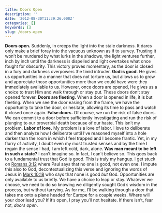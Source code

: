 ```yaml
---
title: Doors Open
description: ''
date: '2012-08-30T11:39:26.000Z'
categories: []
keywords: []
slug: /doors-open
---
```

**Doors open.** Suddenly, in creeps the light into the stale darkness. It dares only make a brief foray into the vacuous unknown as if to survey. Trusting it won’t be murdered by what lurks in the shadows, the light ventures further, inch by inch until the darkness is dispelled and light overtakes what once fought for obscurity. This victory proves momentary, as the door is closed in a fury and darkness overpowers the timid intruder.
**God is good.** He gives us opportunities in a manner that does not torture us, but allows us to grow and appreciate those opportunities more than we could have were they immediately available to us. However, once doors are opened, He gives us a choice to trust Him and walk through or stay put. These doors don’t stay opened forever.
**Doors are fleeting.** When a door is opened in life, it is but fleeting. When we see the door easing from the frame, we have the opportunity to take the door, or hesitate, allowing its time to pass and watch it closed once again.
**False doors.** Of course, we run the risk of false doors. We can commit to a door before sufficiently investigating and run the risk of plunging to our proverbial death because of our haste. This isn’t my problem.
**Labor of love.** My problem is a love of labor. I love to deliberate and then analyze how I deliberate until I’ve reasoned myself into a hole darker than the room in which I feel trapped and I become frantic. Yet, in my flurry of activity, I doubt even my most trusted senses and by the time I regain the sense I had, I am left cold, dark, alone.
**Was man meant to be left in such a state?** I can’t imagine so. In fact, I can’t believe so. This goes back to a fundamental trust that God is good. This is truly my hangup. I get stuck on [Romans 3:12](http://www.biblegateway.com/passage/?search=romans%203:12&version=ESV) where Paul says that no one is good, not even one. I impute this also to God, decontextualizing this verse and ignoring the words of Jesus in [Mark 10:18](http://www.biblegateway.com/passage/?search=Mark+10:18&version=ESV) who says that none is good _but_ God.
Opportunities are only available to us briefly. We have a choice to leap or stay. Whatever we choose, we need to do so knowing we diligently sought God’s wisdom in the process, but without tarrying. As for me, I’ll be walking through a door that takes me onto a plane headed for Europe for a couple weeks. Where will your door lead you? If it’s open, I pray you’ll not hesitate. If there isn’t, fear not, _doors open_.
